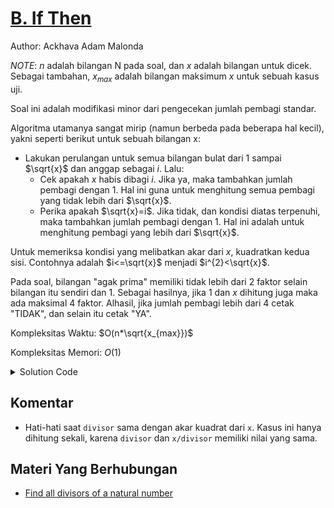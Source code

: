 # [B. If Then](https://tlx.toki.id/courses/basic/chapters/05/problems/B)

Author: Ackhava Adam Malonda

_NOTE_: $n$ adalah bilangan N pada soal, dan $x$ adalah bilangan untuk dicek. Sebagai tambahan, $x_{max}$ adalah bilangan maksimum $x$ untuk sebuah kasus uji.

Soal ini adalah modifikasi minor dari pengecekan jumlah pembagi standar.

Algoritma utamanya sangat mirip (namun berbeda pada beberapa hal kecil), yakni seperti berikut untuk sebuah bilangan x:
- Lakukan perulangan untuk semua bilangan bulat dari 1 sampai $\sqrt{x}$ dan anggap sebagai $i$. Lalu:
    - Cek apakah $x$ habis dibagi $i$. Jika ya, maka tambahkan jumlah pembagi dengan 1. Hal ini guna untuk menghitung semua pembagi yang tidak lebih dari $\sqrt{x}$.
    - Perika apakah $\sqrt{x}=i$. Jika tidak, dan kondisi diatas terpenuhi, maka tambahkan jumlah pembagi dengan 1. Hal ini adalah untuk menghitung pembagi yang lebih dari $\sqrt{x}$.

Untuk memeriksa kondisi yang melibatkan akar dari $x$, kuadratkan kedua sisi. Contohnya adalah $i<=\sqrt{x}$ menjadi $i^{2}<\sqrt{x}$.

Pada soal, bilangan "agak prima" memiliki tidak lebih dari 2 faktor selain bilangan itu sendiri dan 1. Sebagai hasilnya, jika 1 dan $x$ dihitung juga maka ada maksimal 4 faktor. Alhasil, jika jumlah pembagi lebih dari 4 cetak "TIDAK", dan selain itu cetak "YA".

Kompleksitas Waktu: $O(n*\sqrt{x_{max}})$

Kompleksitas Memori: $O(1)$

<details>
  <summary>Solution Code</summary>

```c++
#include <bits/stdc++.h>
using namespace std;

int main() {
  cin.tie(0);
  cout.tie(0);
  ios_base::sync_with_stdio(false);

  int t;
  cin >> t;

  for (int i = 0; i < t; i++) {
    int x;
    cin >> x;

    int divisor = 1;  // Pembagi paling kecil
    int divs = 0;     // Banyak pembagi

    while (((divisor * divisor) <= x))  // Cari semua pembagi x
    {
      if ((x % divisor) == 0)  // Jika dapat dibagi
      {
        divs++;
        if ((divisor * divisor) !=
            x)  // Jika bukan akar kuadrat, maka tambahkan x/divisor juga
        {
          divs++;
        }
      }

      divisor++;
    }

    if (divs <= 4) {
      cout << "YA\n";
    } else {
      cout << "BUKAN\n";
    }
  }
}
```
</details>

## Komentar
- Hati-hati saat `divisor` sama dengan akar kuadrat dari `x`. Kasus ini hanya dihitung sekali, karena `divisor` dan `x/divisor` memiliki nilai yang sama.

## Materi Yang Berhubungan
- [Find all divisors of a natural number](https://www.tutorialspoint.com/find-all-divisors-of-a-natural-number-set-2-in-cplusplus)